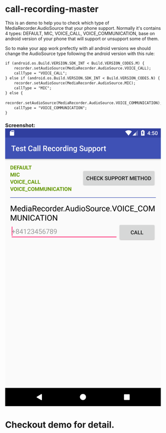 # call-recording-master
This is an demo to help you to check which type of MediaRecorder.AudioSource that your phone support. Normally it's contains 4 types: DEFAULT, MIC, VOICE_CALL, VOICE_COMMUNICATION, base on android version of your phone that will support or unsupport some of them.

So to make your app work prefectly with all android versions we should change the AudioSource type following the android version with this rule:
```
if (android.os.Build.VERSION.SDK_INT < Build.VERSION_CODES.M) {
    recorder.setAudioSource(MediaRecorder.AudioSource.VOICE_CALL);
    callType = "VOICE_CALL";
} else if (android.os.Build.VERSION.SDK_INT < Build.VERSION_CODES.N) {
    recorder.setAudioSource(MediaRecorder.AudioSource.MIC);
    callType = "MIC";
} else {
    recorder.setAudioSource(MediaRecorder.AudioSource.VOICE_COMMUNICATION);
    callType = "VOICE_COMMUNICATION";
}
```

### Screenshot: ![APK](Screenshot_1544935805.png) 

# Checkout demo for detail.
